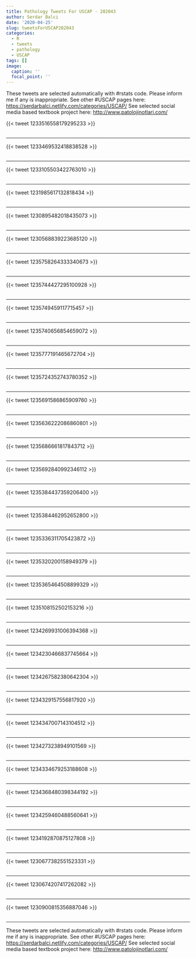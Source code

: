 ```yaml
---
title: Pathology Tweets For USCAP - 202043
author: Serdar Balci
date: '2020-04-25'
slug: tweetsForUSCAP202043
categories:
  - R
  - tweets
  - pathology
  - USCAP
tags: []
image:
  caption: ''
  focal_point: ''
---
```



These tweets are selected automatically with #rstats code. Please inform me if any is inappropriate.
See other #USCAP pages here: https://serdarbalci.netlify.com/categories/USCAP/ 
See selected social media based textbook project here: http://www.patolojinotlari.com/

{{< tweet 1233516558179295233 >}}
<br>
<br>
<hr>
{{< tweet 1233469532418838528 >}}
<br>
<br>
<hr>
{{< tweet 1233105503422763010 >}}
<br>
<br>
<hr>
{{< tweet 1231985617132818434 >}}
<br>
<br>
<hr>
{{< tweet 1230895482018435073 >}}
<br>
<br>
<hr>
{{< tweet 1230568839223685120 >}}
<br>
<br>
<hr>
{{< tweet 1235758264333340673 >}}
<br>
<br>
<hr>
{{< tweet 1235744427295100928 >}}
<br>
<br>
<hr>
{{< tweet 1235749459117715457 >}}
<br>
<br>
<hr>
{{< tweet 1235740656854659072 >}}
<br>
<br>
<hr>
{{< tweet 1235777191465672704 >}}
<br>
<br>
<hr>
{{< tweet 1235724352743780352 >}}
<br>
<br>
<hr>
{{< tweet 1235691586865909760 >}}
<br>
<br>
<hr>
{{< tweet 1235636222086860801 >}}
<br>
<br>
<hr>
{{< tweet 1235686661817843712 >}}
<br>
<br>
<hr>
{{< tweet 1235692840992346112 >}}
<br>
<br>
<hr>
{{< tweet 1235384437359206400 >}}
<br>
<br>
<hr>
{{< tweet 1235384462952652800 >}}
<br>
<br>
<hr>
{{< tweet 1235336311705423872 >}}
<br>
<br>
<hr>
{{< tweet 1235320200158949379 >}}
<br>
<br>
<hr>
{{< tweet 1235365464508899329 >}}
<br>
<br>
<hr>
{{< tweet 1235108152502153216 >}}
<br>
<br>
<hr>
{{< tweet 1234269931006394368 >}}
<br>
<br>
<hr>
{{< tweet 1234230466837745664 >}}
<br>
<br>
<hr>
{{< tweet 1234267582380642304 >}}
<br>
<br>
<hr>
{{< tweet 1234329157556817920 >}}
<br>
<br>
<hr>
{{< tweet 1234347007143104512 >}}
<br>
<br>
<hr>
{{< tweet 1234273238949101569 >}}
<br>
<br>
<hr>
{{< tweet 1234334679253188608 >}}
<br>
<br>
<hr>
{{< tweet 1234368480398344192 >}}
<br>
<br>
<hr>
{{< tweet 1234259460488560641 >}}
<br>
<br>
<hr>
{{< tweet 1234192870875127808 >}}
<br>
<br>
<hr>
{{< tweet 1230677382551523331 >}}
<br>
<br>
<hr>
{{< tweet 1230674207417262082 >}}
<br>
<br>
<hr>
{{< tweet 1230900815356887046 >}}
<br>
<br>
<hr>


These tweets are selected automatically with #rstats code. Please inform me if any is inappropriate.
See other #USCAP pages here: https://serdarbalci.netlify.com/categories/USCAP/ 
See selected social media based textbook project here: http://www.patolojinotlari.com/
